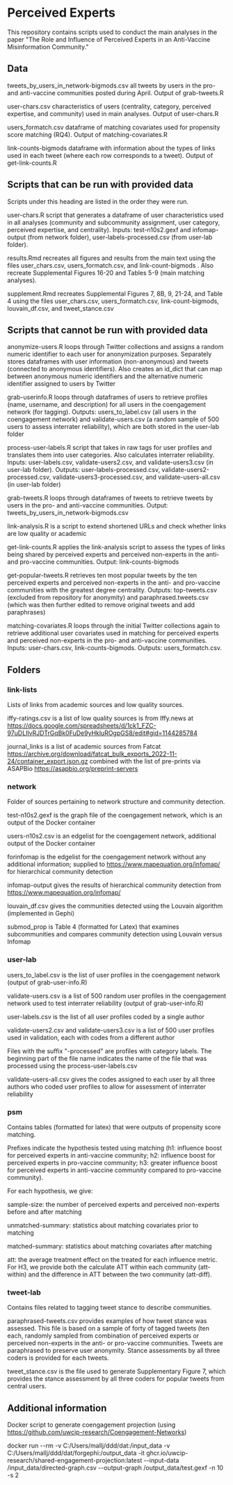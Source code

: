# Perceived Experts

This repository contains scripts used to conduct the main analyses in the paper "The Role and Influence of Perceived Experts in an Anti-Vaccine Misinformation Community."

## Data

tweets_by_users_in_network-bigmods.csv all tweets by users in the pro- and anti-vaccine communities posted during April. Output of grab-tweets.R

user-chars.csv characteristics of users (centrality, category, perceived expertise, and community) used in main analyses. Output of user-chars.R

users_formatch.csv dataframe of matching covariates used for propensity score matching (RQ4). Output of matching-covariates.R

link-counts-bigmods dataframe with information about the types of links used in each tweet (where each row corresponds to a tweet). Output of get-link-counts.R

## Scripts that can be run with provided data

Scripts under this heading are listed in the order they were run.

user-chars.R script that generates a dataframe of user characteristics used in all analyses (community and subcommunity assignment, user category, perceived expertise, and centrality). Inputs: test-n10s2.gexf and infomap-output (from network folder), user-labels-processed.csv (from user-lab folder).

results.Rmd recreates all figures and results from the main text using the files user_chars.csv, users_formatch.csv, and link-count-bigmods . Also recreate Supplemental Figures 16-20 and Tables 5-9 (main matching analyses).

supplement.Rmd recreates Supplemental Figures 7, 8B, 9, 21-24, and Table 4 using the files user_chars.csv, users_formatch.csv, link-count-bigmods, louvain_df.csv, and tweet_stance.csv

## Scripts that cannot be run with provided data

anonymize-users.R loops through Twitter collections and assigns a random numeric identifier to each user for anonymization purposes. Separately stores dataframes with user information (non-anonymous) and tweets (connected to anonymous identifiers). Also creates an id_dict that can map between anonymous numeric identifiers and the alternative numeric identifier assigned to users by Twitter

grab-userinfo.R loops through dataframes of users to retrieve profiles (name, username, and description) for all users in the coengagement network (for tagging). Outputs: users_to_label.csv (all users in the coengagement network) and validate-users.csv (a random sample of 500 users to assess interrater reliability), which are both stored in the user-lab folder

process-user-labels.R script that takes in raw tags for user profiles and translates them into user categories. Also calculates interrater reliability. Inputs: user-labels.csv, validate-users2.csv, and validate-users3.csv (in user-lab folder). Outputs: user-labels-processed.csv, validate-users2-processed.csv, validate-users3-processed.csv, and validate-users-all.csv (in user-lab folder)

grab-tweets.R loops through dataframes of tweets to retrieve tweets by users in the pro- and anti-vaccine communities. Output: tweets_by_users_in_network-bigmods.csv

link-analysis.R is a script to extend shortened URLs and check whether links are low quality or academic

get-link-counts.R applies the link-analysis script to assess the types of links being shared by perceived experts and perceived non-experts in the anti- and pro-vaccine communities. Output: link-counts-bigmods

get-popular-tweets.R retrieves ten most popular tweets by the ten perceived experts and perceived non-experts in the anti- and pro-vaccine communities with the greatest degree centrality. Outputs: top-tweets.csv (excluded from repository for anonymity) and paraphrased.tweets.csv (which was then further edited to remove original tweets and add paraphrases)

matching-covariates.R loops through the initial Twitter collections again to retrieve additional user covariates used in matching for perceived experts and perceived non-experts in the pro- and anti-vaccine communities. Inputs: user-chars.csv, link-counts-bigmods. Outputs: users_formatch.csv.

## Folders

### link-lists

Lists of links from academic sources and low quality sources.

iffy-ratings.csv is a list of low quality sources is from Iffy.news at <https://docs.google.com/spreadsheets/d/1ck1_FZC-97uDLIlvRJDTrGqBk0FuDe9yHkluROgpGS8/edit#gid=1144285784>

journal_links is a list of academic sources from Fatcat <https://archive.org/download/fatcat_bulk_exports_2022-11-24/container_export.json.gz> combined with the list of pre-prints via ASAPBio <https://asapbio.org/preprint-servers>

### network

Folder of sources pertaining to network structure and community detection.

test-n10s2.gexf is the graph file of the coengagement network, which is an output of the Docker container

users-n10s2.csv is an edgelist for the coengagement network, additional output of the Docker container

forinfomap is the edgelist for the coengagement network without any additional information; supplied to <https://www.mapequation.org/infomap/> for hierarchical community detection

infomap-output gives the results of hierarchical community detection from <https://www.mapequation.org/infomap/>

louvain_df.csv gives the communities detected using the Louvain algorithm (implemented in Gephi)

submod_prop is Table 4 (formatted for Latex) that examines subcommunities and compares community detection using Louvain versus Infomap

### user-lab

users_to_label.csv is the list of user profiles in the coengagement network (output of grab-user-info.R)

validate-users.csv is a list of 500 random user profiles in the coengagement network used to test interrater reliability (output of grab-user-info.R)

user-labels.csv is the list of all user profiles coded by a single author

validate-users2.csv and validate-users3.csv is a list of 500 user profiles used in validation, each with codes from a different author

Files with the suffix "-processed" are profiles with category labels. The beginning part of the file name indicates the name of the file that was processed using the process-user-labels.csv

validate-users-all.csv gives the codes assigned to each user by all three authors who coded user profiles to allow for assessment of interrater reliability

### psm

Contains tables (formatted for latex) that were outputs of propensity score matching.

Prefixes indicate the hypothesis tested using matching (h1: influence boost for perceived experts in anti-vaccine community; h2: influence boost for perceived experts in pro-vaccine community; h3: greater influence boost for perceived experts in anti-vaccine community compared to pro-vaccine community).

For each hypothesis, we give:

sample-size: the number of perceived experts and perceived non-experts before and after matching

unmatched-summary: statistics about matching covariates prior to matching

matched-summary: statistics about matching covariates after matching

att: the average treatment effect on the treated for each influence metric. For H3, we provide both the calculate ATT within each community (att-within) and the difference in ATT between the two community (att-diff).

### tweet-lab

Contains files related to tagging tweet stance to describe communities.

paraphrased-tweets.csv provides examples of how tweet stance was assessed. This file is based on a sample of forty of tagged tweets (ten each, randomly sampled from combination of perceived experts or perceived non-experts in the anti- or pro-vaccine communities. Tweets are paraphrased to preserve user anonymity. Stance assessments by all three coders is provided for each tweets.

tweet_stance.csv is the file used to generate Supplementary Figure 7, which provides the stance assessment by all three coders for popular tweets from central users.

## Additional information

Docker script to generate coengagement projection (using <https://github.com/uwcip-research/Coengagement-Networks>)

docker run --rm -v C:/Users/mallj/ddd/dat:/input_data -v C:/Users/mallj/ddd/dat/forgephi:/output_data -it ghcr.io/uwcip-research/shared-engagement-projection:latest --input-data /input_data/directed-graph.csv --output-graph /output_data/test.gexf -n 10 -s 2
